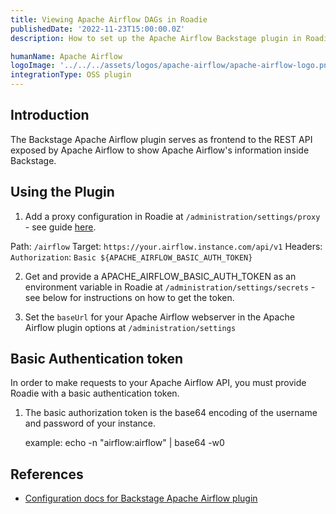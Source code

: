 ```yaml
---
title: Viewing Apache Airflow DAGs in Roadie
publishedDate: '2022-11-23T15:00:00.0Z'
description: How to set up the Apache Airflow Backstage plugin in Roadie.

humanName: Apache Airflow
logoImage: '../../../assets/logos/apache-airflow/apache-airflow-logo.png'
integrationType: OSS plugin
---
```


## Introduction

The Backstage Apache Airflow plugin serves as frontend to the REST API exposed by Apache Airflow to show Apache Airflow's information inside Backstage.

## Using the Plugin

1. Add a proxy configuration in Roadie at `/administration/settings/proxy` - see guide [here](/docs/custom-plugins/proxy/#setup).

Path: `/airflow`
Target: `https://your.airflow.instance.com/api/v1`
Headers: `Authorization`: `Basic ${APACHE_AIRFLOW_BASIC_AUTH_TOKEN}`

2. Get and provide a APACHE_AIRFLOW_BASIC_AUTH_TOKEN as an environment variable in Roadie at `/administration/settings/secrets` - see below for instructions on how to get the token.

3. Set the `baseUrl` for your Apache Airflow webserver in the Apache Airflow plugin options at `/administration/settings`

## Basic Authentication token

In order to make requests to your Apache Airflow API, you must provide Roadie with a basic authentication token.

1. The basic authorization token is the base64 encoding of the username and password of your instance.

    example:
        echo -n "airflow:airflow" | base64 -w0



## References

- [Configuration docs for Backstage Apache Airflow plugin](https://github.com/backstage/backstage/tree/master/plugins/apache-airflow#configuration)
